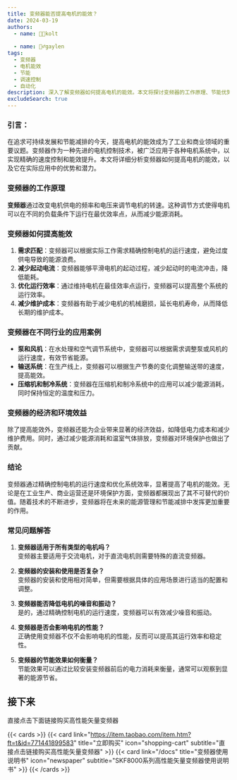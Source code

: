 ```yaml
---
title: 变频器能否提高电机的能效？
date: 2024-03-19
authors:
  - name: 🧑‍💼kolt
   
  - name: 🏌️‍♂️gaylen
tags:
  - 变频器
  - 电机能效
  - 节能
  - 调速控制
  - 自动化
description: 深入了解变频器如何提高电机的能效。本文将探讨变频器的工作原理、节能优势以及在不同行业中的应用，帮助您理解这一技术如何为电机系统带来更高的能效和经济效益。
excludeSearch: true
---
```


### 引言：
在追求可持续发展和节能减排的今天，提高电机的能效成为了工业和商业领域的重要议题。变频器作为一种先进的电机控制技术，被广泛应用于各种电机系统中，以实现精确的速度控制和能效提升。本文将详细分析变频器如何提高电机的能效，以及它在实际应用中的优势和潜力。

### 变频器的工作原理
**变频器**通过改变电机供电的频率和电压来调节电机的转速。这种调节方式使得电机可以在不同的负载条件下运行在最优效率点，从而减少能源消耗。

### 变频器如何提高能效
1. **需求匹配**：变频器可以根据实际工作需求精确控制电机的运行速度，避免过度供电导致的能源浪费。
2. **减少起动电流**：变频器能够平滑电机的起动过程，减少起动时的电流冲击，降低能耗。
3. **优化运行效率**：通过维持电机在最佳效率点运行，变频器可以提高整个系统的运行效率。
4. **减少维护成本**：变频器有助于减少电机的机械磨损，延长电机寿命，从而降低长期的维护成本。

### 变频器在不同行业的应用案例
- **泵和风机**：在水处理和空气调节系统中，变频器可以根据需求调整泵或风机的运行速度，有效节省能源。
- **输送系统**：在生产线上，变频器可以根据生产节奏的变化调整输送带的速度，提高能效。
- **压缩机和制冷系统**：变频器在压缩机和制冷系统中的应用可以减少能源消耗，同时保持恒定的温度和压力。

### 变频器的经济和环境效益
除了提高能效外，变频器还能为企业带来显著的经济效益，如降低电力成本和减少维护费用。同时，通过减少能源消耗和温室气体排放，变频器对环境保护也做出了贡献。

### 结论
变频器通过精确控制电机的运行速度和优化系统效率，显著提高了电机的能效。无论是在工业生产、商业运营还是环境保护方面，变频器都展现出了其不可替代的价值。随着技术的不断进步，变频器将在未来的能源管理和节能减排中发挥更加重要的作用。

### 常见问题解答
1. **变频器适用于所有类型的电机吗？**  
   变频器主要适用于交流电机，对于直流电机则需要特殊的直流变频器。

2. **变频器的安装和使用是否复杂？**  
   变频器的安装和使用相对简单，但需要根据具体的应用场景进行适当的配置和调整。

3. **变频器能否降低电机的噪音和振动？**  
   是的，通过精确控制电机的运行速度，变频器可以有效减少噪音和振动。

4. **变频器是否会影响电机的性能？**  
   正确使用变频器不仅不会影响电机的性能，反而可以提高其运行效率和稳定性。

5. **变频器的节能效果如何衡量？**  
   节能效果可以通过比较安装变频器前后的电力消耗来衡量，通常可以观察到显著的能源节省。
## 接下来

直接点击下面链接购买高性能矢量变频器

{{< cards >}}
  {{< card link="https://item.taobao.com/item.htm?ft=t&id=771441899583" title="立即购买" icon="shopping-cart" subtitle="直接点击链接购买高性能矢量变频器" >}}
  {{< card link="/docs" title="变频器使用说明书" icon="newspaper" subtitle="SKF8000系列高性能矢量变频器使用说明书" >}}
{{< /cards >}}	

